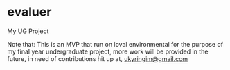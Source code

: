 # evaluer
My UG Project

Note that: This is an MVP that run on loval environmental 
for the purpose of my final year undergraduate project, 
more work will be provided in the future, 
in need of contributions 
hit up at, ukyringim@gmail.com
